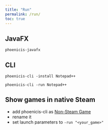 ```yaml
---
title: "Run"
permalink: /run/
toc: true
---
```


## JavaFX
```
phoenicis-javafx
```

## CLI
```
phoenicis-cli -install Notepad++
```
```
phoenicis-cli -run Notepad++
```

## Show games in native Steam
- add phoenicis-cli as [Non-Steam Game](https://support.steampowered.com/kb_article.php?ref=2219-YDJV-5557)
- rename it
- set launch parameters to `-run "<your_game>"`
